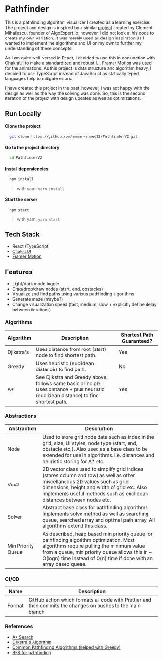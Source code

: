 # Pathfinder

This is a pathfinding algorithm visualizer I created as a learning exercise. The project and design is inspired by a similar [project](https://github.com/clementmihailescu/Pathfinding-Visualizer) created by Clement Mihailescu, founder of AlgoExpert.io; however, I did not look at his code to create my own variation. It was merely
used as design inspiration as I wanted to implement the algorithms and UI on my own to further my understanding of these concepts.

As I am quite well-versed in React, I decided to use this in conjunction with [ChakraUI](https://chakra-ui.com/) to make a standardized and robust UI. [Framer Motion](https://www.framer.com/motion/) was used for the animations. As this project is data structure and algorithm heavy, I decided to use TypeScript instead of JavaScript as statically typed languages help to mitigate errors.

I have created this project in the past, however, I was not happy with the design as well as the way the solving was done. So, this is the 
second iteration of the project with design updates as well as optimizations.

## Run Locally

#### Clone the project

```bash
  git clone https://github.com/ammar-ahmed22/PathfinderV2.git
```

#### Go to the project directory

```bash
  cd PathfinderV2
```

#### Install dependencies

```bash
  npm install
```
> with yarn: `yarn install`

#### Start the server

```bash
  npm start
```
> with yarn: `yarn start`

## Tech Stack

- React (TypeScript)
- [ChakraUI](https://chakra-ui.com/)
- [Framer Motion](https://www.framer.com/motion/)

## Features

- Light/dark mode toggle
- Drag/drop/draw nodes (start, end, obstacles)
- Visualize and find paths using various pathfinding algorithms
- Generate maze (maybe?)
- Change visualization speed (fast, medium, slow + explicitly define delay between iterations)

### Algorithms
| Algorithm     | Description | Shortest Path Guaranteed? |
| ------------- | ----------- | -------------------------
| Djikstra's    | Uses distance from root (start) node to find shortest path. | Yes
| Greedy        | Uses heuristic (euclidean distance) to find path.           | No
| A*            | See Djikstra and Greedy above, follows same basic principle. Uses distance + plus heuristic (euclidean distance) to find shortest path.| Yes

### Abstractions 

| Abstraction     | Description | 
| ------------- | ----------- | 
| Node   | Used to store grid node data such as index in the grid, size, UI styles, node type (start, end, obstacle etc.). Also used as a base class to be extended for use in algorithms. i.e. distances and heuristic storing for A* etc. |
| Vec2            | 2D vector class used to simplify grid indices (stores column and row) as well as other miscellaneous 2D values such as grid dimensions, height and width of grid etc. Also implements useful methods such as euclidean distances between nodes etc. |
| Solver | Abstract base class for pathfinding algorithms. Implements solve method as well as searching queue, searched array and optimal path array. All algorithms extend this class. |
| Min Priority Queue | As described, heap based min priority queue for pathfinding algorithm optimization. Most algorithms require pulling the minimum value from a queue, min priority queue allows this in ~ O(logn) time instead of O(n) time if done with an array based queue.|

### CI/CD
| Name | Description |
| ---- | ------------|
| Format | GitHub action which formats all code with Prettier and then commits the changes on pushes to the main branch |

### References
- [A* Search](https://en.wikipedia.org/wiki/A*_search_algorithm)
- [Djikstra's Algorithm](https://en.wikipedia.org/wiki/Dijkstra%27s_algorithm)
- [Common Pathfinding Algorithms (helped with Greedy)](https://www.redblobgames.com/pathfinding/a-star/introduction.html)
- [BFS for pathfinding](https://www.youtube.com/watch?v=KiCBXu4P-2Y)


